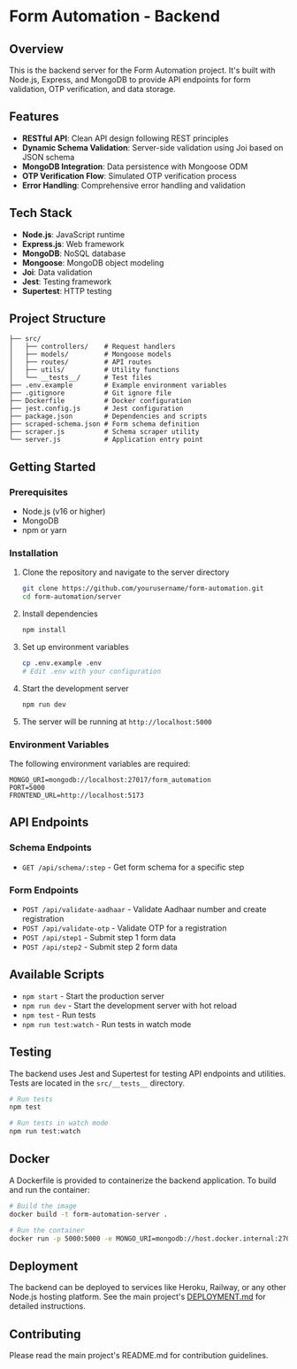 # Form Automation - Backend

## Overview

This is the backend server for the Form Automation project. It's built with Node.js, Express, and MongoDB to provide API endpoints for form validation, OTP verification, and data storage.

## Features

- **RESTful API**: Clean API design following REST principles
- **Dynamic Schema Validation**: Server-side validation using Joi based on JSON schema
- **MongoDB Integration**: Data persistence with Mongoose ODM
- **OTP Verification Flow**: Simulated OTP verification process
- **Error Handling**: Comprehensive error handling and validation

## Tech Stack

- **Node.js**: JavaScript runtime
- **Express.js**: Web framework
- **MongoDB**: NoSQL database
- **Mongoose**: MongoDB object modeling
- **Joi**: Data validation
- **Jest**: Testing framework
- **Supertest**: HTTP testing

## Project Structure

```
├── src/
│   ├── controllers/    # Request handlers
│   ├── models/         # Mongoose models
│   ├── routes/         # API routes
│   ├── utils/          # Utility functions
│   └── __tests__/      # Test files
├── .env.example        # Example environment variables
├── .gitignore          # Git ignore file
├── Dockerfile          # Docker configuration
├── jest.config.js      # Jest configuration
├── package.json        # Dependencies and scripts
├── scraped-schema.json # Form schema definition
├── scraper.js          # Schema scraper utility
└── server.js           # Application entry point
```

## Getting Started

### Prerequisites

- Node.js (v16 or higher)
- MongoDB
- npm or yarn

### Installation

1. Clone the repository and navigate to the server directory
   ```bash
   git clone https://github.com/yourusername/form-automation.git
   cd form-automation/server
   ```

2. Install dependencies
   ```bash
   npm install
   ```

3. Set up environment variables
   ```bash
   cp .env.example .env
   # Edit .env with your configuration
   ```

4. Start the development server
   ```bash
   npm run dev
   ```

5. The server will be running at `http://localhost:5000`

### Environment Variables

The following environment variables are required:

```
MONGO_URI=mongodb://localhost:27017/form_automation
PORT=5000
FRONTEND_URL=http://localhost:5173
```

## API Endpoints

### Schema Endpoints

- `GET /api/schema/:step` - Get form schema for a specific step

### Form Endpoints

- `POST /api/validate-aadhaar` - Validate Aadhaar number and create registration
- `POST /api/validate-otp` - Validate OTP for a registration
- `POST /api/step1` - Submit step 1 form data
- `POST /api/step2` - Submit step 2 form data

## Available Scripts

- `npm start` - Start the production server
- `npm run dev` - Start the development server with hot reload
- `npm test` - Run tests
- `npm run test:watch` - Run tests in watch mode

## Testing

The backend uses Jest and Supertest for testing API endpoints and utilities. Tests are located in the `src/__tests__` directory.

```bash
# Run tests
npm test

# Run tests in watch mode
npm run test:watch
```

## Docker

A Dockerfile is provided to containerize the backend application. To build and run the container:

```bash
# Build the image
docker build -t form-automation-server .

# Run the container
docker run -p 5000:5000 -e MONGO_URI=mongodb://host.docker.internal:27017/form_automation form-automation-server
```

## Deployment

The backend can be deployed to services like Heroku, Railway, or any other Node.js hosting platform. See the main project's [DEPLOYMENT.md](../DEPLOYMENT.md) for detailed instructions.

## Contributing

Please read the main project's README.md for contribution guidelines.